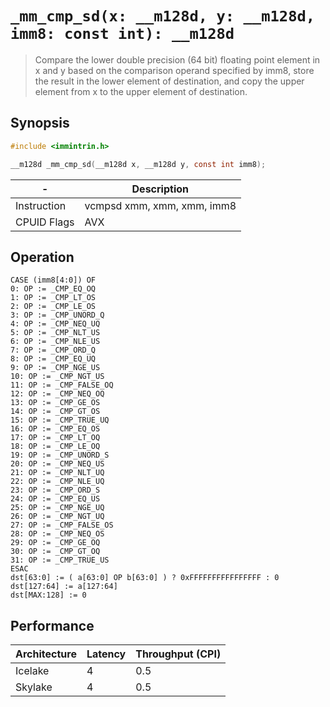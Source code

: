 `_mm_cmp_sd(x: __m128d, y: __m128d, imm8: const int): __m128d`
==============================================================

> Compare the lower double precision (64 bit) floating point element in x and y based on the comparison operand specified by imm8, store the result in the lower element of destination, and copy the upper element from x to the upper element of destination.

## Synopsis

```c
#include <immintrin.h>

__m128d _mm_cmp_sd(__m128d x, __m128d y, const int imm8);
```

| -           | Description                |
| ----------- | -------------------------- |
| Instruction | vcmpsd xmm, xmm, xmm, imm8 |
| CPUID Flags | AVX                        |

## Operation

```
CASE (imm8[4:0]) OF
0: OP := _CMP_EQ_OQ
1: OP := _CMP_LT_OS
2: OP := _CMP_LE_OS
3: OP := _CMP_UNORD_Q 
4: OP := _CMP_NEQ_UQ
5: OP := _CMP_NLT_US
6: OP := _CMP_NLE_US
7: OP := _CMP_ORD_Q
8: OP := _CMP_EQ_UQ
9: OP := _CMP_NGE_US
10: OP := _CMP_NGT_US
11: OP := _CMP_FALSE_OQ
12: OP := _CMP_NEQ_OQ
13: OP := _CMP_GE_OS
14: OP := _CMP_GT_OS
15: OP := _CMP_TRUE_UQ
16: OP := _CMP_EQ_OS
17: OP := _CMP_LT_OQ
18: OP := _CMP_LE_OQ
19: OP := _CMP_UNORD_S
20: OP := _CMP_NEQ_US
21: OP := _CMP_NLT_UQ
22: OP := _CMP_NLE_UQ
23: OP := _CMP_ORD_S
24: OP := _CMP_EQ_US
25: OP := _CMP_NGE_UQ 
26: OP := _CMP_NGT_UQ 
27: OP := _CMP_FALSE_OS 
28: OP := _CMP_NEQ_OS 
29: OP := _CMP_GE_OQ
30: OP := _CMP_GT_OQ
31: OP := _CMP_TRUE_US
ESAC
dst[63:0] := ( a[63:0] OP b[63:0] ) ? 0xFFFFFFFFFFFFFFFF : 0
dst[127:64] := a[127:64]
dst[MAX:128] := 0
```

## Performance

| Architecture | Latency | Throughput (CPI) |
| ------------ | ------- | ---------------- |
| Icelake      | 4       | 0.5              |
| Skylake      | 4       | 0.5              |
